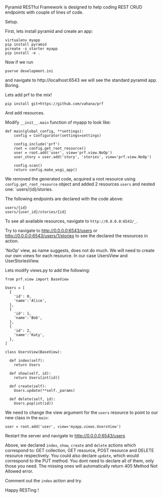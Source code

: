Pyramid RESTful Framework is designed to help coding REST CRUD endpoints with couple of lines of code.

Setup.

First, lets install pyramid and create an app:

```
virtualenv myapp
pip install pyramid
pcreate -s starter myapp
pip install -e .
```

Now if we run 
```
pserve development.ini
``` 

and navigate to http://localhost:6543 we will see the standard pyramid app. Boring.

Lets add prf to the mix!

```
pip install git+https://github.com/vahana/prf
```

And add resources.

Modify `__init__.main` function of myapp to look like:

```
def main(global_config, **settings):
    config = Configurator(settings=settings)

    config.include('prf')
    root = config.get_root_resource()
    user = root.add('user', view='prf.view.NoOp')
    user_story = user.add('story', 'stories', view='prf.view.NoOp')

    config.scan()
    return config.make_wsgi_app()
 ```
 
We removed the generated code, acquired a root resource using `config.get_root_resource` object and added 2 resources `users` and nested one: `users/{id}/stories.

The following endpoints are declared with the code above:

```
users/{id}
users/{user_id}/stories/{id}
```

To see all available resources, navigate to `http://0.0.0.0:6543/_`.

Try to navigate to http://0.0.0.0:6543/users or http://0.0.0.0:6543/users/1/stories to see the declared the resources in action.

'NoOp' view, as name suggests, does not do much. We will need to create our own views for each resource.
In our case UsersView and UserStoriesView.

Lets modify views.py to add the following:

```
from prf.view import BaseView

Users = [
  {
    'id': 0,
    'name':'Alice',
  },
  {
    'id': 1,
    'name':'Bob',
  },
  {
    'id': 2,
    'name':'Katy',
  },
]

class UsersView(BaseView):

  def index(self):
    return Users

  def show(self, id):
    return Users[int(id)]

  def create(self):
    Users.update(**self._params)

  def delete(self, id):
    Users.pop(int(id))

```

We need to change the view argument for the `users` resource to point to our new class in the `main`:
```
user = root.add('user', view='myapp.views.UsersView')
```

Restart the server and navigate to http://0.0.0.0:6543/users

Above, we declared `index`, `show`, `create` and `delete` actions which correspond to: GET collection, GET resource, POST resource and DELETE resource respectively. You could also declare `update`, which would correspond to the PUT method. You dont need to declare all of them, only those you need. The missing ones will automatically return 405 Method Not Allowed error.

Comment out the `index` action and try.

Happy RESTing !

